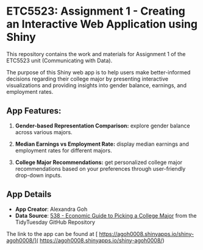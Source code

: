 # ETC5523: Assignment 1 - Creating an Interactive Web Application using Shiny

This repository contains the work and materials for Assignment 1 of the ETC5523 unit (Communicating with Data).

The purpose of this Shiny web app is to help users make better-informed decisions regarding their college major by presenting interactive visualizations and providing insights into gender balance, earnings, and employment rates.

## App Features:

1. **Gender-based Representation Comparison:** explore gender balance across various majors.

2. **Median Earnings vs Employment Rate:** display median earnings and employment rates for different majors.

3. **College Major Recommendations:** get personalized college major recommendations based on your preferences through user-friendly drop-down inputs.

## App Details

- **App Creator**: Alexandra Goh
- **Data Source**: [538 - Economic Guide to Picking a College Major](https://github.com/rfordatascience/tidytuesday/tree/master/data/2018/2018-10-16) from the TidyTuesday GitHub Repository

The link to the app can be found at [ https://agoh0008.shinyapps.io/shiny-agoh0008/]( https://agoh0008.shinyapps.io/shiny-agoh0008/)


